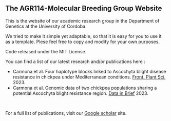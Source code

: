 The AGR114-Molecular Breeding Group Website
--------------------------------------------

This is the website of our academic research group in the Department of Genetics at the University of Cordoba.

We tried to make it simple yet adaptable, so that it is easy for you to use it as a template. Plese feel free to copy and modify for your own purposes.

Code released under the MIT License.

You can find a list of our latest research and/or publications here : 

  * Carmona et al. Four haplotype blocks linked to Ascochyta blight disease resistance in chickpea under Mediterranean conditions. [Front. Plant Sci.](https://www.frontiersin.org/articles/10.3389/fpls.2023.1183287/full) 2023.
  * Carmona et al. Genomic data of two chickpea populations sharing a potential Ascochyta blight resistance region. [Data in Brief](https://www.sciencedirect.com/science/article/pii/S2352340923007096) 2023.


<br>  
  
For a full list of publications, visit our [Google scholar](https://scholar.google.com/citations?authuser=1&user=jQPGxsAAAAAJ) site. 
    
